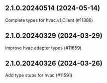 ## 2.1.0.20240514 (2024-05-14)

Complete types for hvac.v1.Client (#11886)

## 2.1.0.20240329 (2024-03-29)

Improve hvac adapter types (#11659)

## 2.1.0.20240326 (2024-03-26)

Add type stubs for hvac (#11591)

